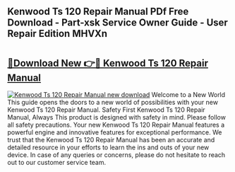 ## Kenwood Ts 120 Repair Manual PDf Free Download - Part-xsk Service Owner Guide - User Repair Edition MHVXn

# <h2><a href="http://bc70670.oget.top/?id=Kenwood+Ts+120+Repair+Manual">🔗Download New 👉🔴 Kenwood Ts 120 Repair Manual</a></h2>

[![Kenwood Ts 120 Repair Manual new download](https://i.imgur.com/5g1atiW.png)](http://bc70670.oget.top/?id=Kenwood+Ts+120+Repair+Manual)
Welcome to a New World This guide opens the doors to a new world of possibilities with your new Kenwood Ts 120 Repair Manual. Safety First Kenwood Ts 120 Repair Manual, Always This product is designed with safety in mind. Please follow all safety precautions. Your new Kenwood Ts 120 Repair Manual features a powerful engine and innovative features for exceptional performance. We trust that the Kenwood Ts 120 Repair Manual has been an accurate and detailed resource in your efforts to learn the ins and outs of your new device. In case of any queries or concerns, please do not hesitate to reach out to our customer service team.
